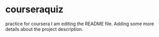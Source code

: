 # courseraquiz
practice for coursera
I am editing the README file. Adding some more details about the project
 description. 
